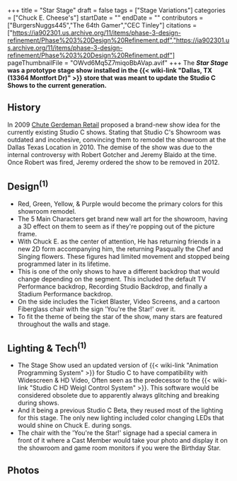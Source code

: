 +++
title = "Star Stage"
draft = false
tags = ["Stage Variations"]
categories = ["Chuck E. Cheese's"]
startDate = ""
endDate = ""
contributors = ["BurgersNuggs445","The 64th Gamer","CEC Tinley"]
citations = ["https://ia902301.us.archive.org/11/items/phase-3-design-refinement/Phase%203%20Design%20Refinement.pdf","https://ia902301.us.archive.org/11/items/phase-3-design-refinement/Phase%203%20Design%20Refinement.pdf"]
pageThumbnailFile = "OWvd6Mq5Z7miqoBbAVap.avif"
+++
The ***Star Stage* was a prototype stage show installed in the {{< wiki-link "Dallas, TX (13364 Montfort Dr)" >}} store that was meant to update the Studio C Shows to the current generation.**

## History

In 2009 [Chute Gerdeman Retail](https://www.chutegerdeman.com/) proposed a brand-new show idea for the currently existing Studio C shows. Stating that Studio C's Showroom was outdated and incohesive, convincing them to remodel the showroom at the Dallas Texas Location in 2010. The demise of the show was due to the internal controversy with Robert Gotcher and Jeremy Blaido at the time. Once Robert was fired, Jeremy ordered the show to be removed in 2012.

## Design<sup>(1)</sup>

- Red, Green, Yellow, & Purple would become the primary colors for this showroom remodel.
- The 5 Main Characters get brand new wall art for the showroom, having a 3D effect on them to seem as if they're popping out of the picture frame.
- With Chuck E. as the center of attention, He has returning friends in a new 2D form accompanying him, the returning Pasqually the Chef and Singing flowers. These figures had limited movement and stopped being programmed later in its lifetime.
- This is one of the only shows to have a different backdrop that would change depending on the segment. This included the default TV Performance backdrop, Recording Studio Backdrop, and finally a Stadium Performance backdrop.
- On the side includes the Ticket Blaster, Video Screens, and a cartoon Fiberglass chair with the sign 'You're the Star!' over it.
- To fit the theme of being the star of the show, many stars are featured throughout the walls and stage.

## Lighting & Tech<sup>(1)</sup>

- The Stage Show used an updated version of {{< wiki-link "Animation Programming System" >}} for Studio C to have compatibility with Widescreen & HD Video, Often seen as the predecessor to the {{< wiki-link "Studio C HD Weigl Control System" >}}. This software would be considered obsolete due to apparently always glitching and breaking during shows.
- And it being a previous Studio C Beta, they reused most of the lighting for this stage. The only new lighting included color changing LEDs that would shine on Chuck E. during songs.
- The chair with the 'You're the Star!' signage had a special camera in front of it where a Cast Member would take your photo and display it on the showroom and game room monitors if you were the Birthday Star.

## Photos
